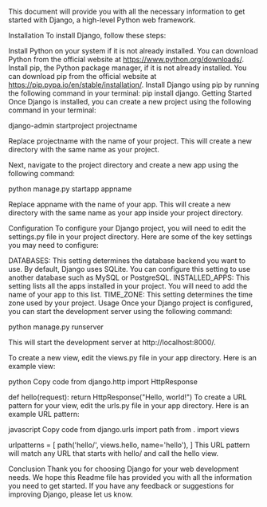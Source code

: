 This document will provide you with all the necessary information to get started with Django, a high-level Python web framework.

Installation
To install Django, follow these steps:

Install Python on your system if it is not already installed. You can download Python from the official website at https://www.python.org/downloads/.
Install pip, the Python package manager, if it is not already installed. You can download pip from the official website at https://pip.pypa.io/en/stable/installation/.
Install Django using pip by running the following command in your terminal: pip install django.
Getting Started
Once Django is installed, you can create a new project using the following command in your terminal:

django-admin startproject projectname

Replace projectname with the name of your project. This will create a new directory with the same name as your project.

Next, navigate to the project directory and create a new app using the following command:

python manage.py startapp appname

Replace appname with the name of your app. This will create a new directory with the same name as your app inside your project directory.

Configuration
To configure your Django project, you will need to edit the settings.py file in your project directory. Here are some of the key settings you may need to configure:

DATABASES: This setting determines the database backend you want to use. By default, Django uses SQLite. You can configure this setting to use another database such as MySQL or PostgreSQL.
INSTALLED_APPS: This setting lists all the apps installed in your project. You will need to add the name of your app to this list.
TIME_ZONE: This setting determines the time zone used by your project.
Usage
Once your Django project is configured, you can start the development server using the following command:

python manage.py runserver

This will start the development server at http://localhost:8000/.

To create a new view, edit the views.py file in your app directory. Here is an example view:

python
Copy code
from django.http import HttpResponse

def hello(request):
    return HttpResponse("Hello, world!")
To create a URL pattern for your view, edit the urls.py file in your app directory. Here is an example URL pattern:

javascript
Copy code
from django.urls import path
from . import views

urlpatterns = [
    path('hello/', views.hello, name='hello'),
]
This URL pattern will match any URL that starts with hello/ and call the hello view.

Conclusion
Thank you for choosing Django for your web development needs. We hope this Readme file has provided you with all the information you need to get started. If you have any feedback or suggestions for improving Django, please let us know.



